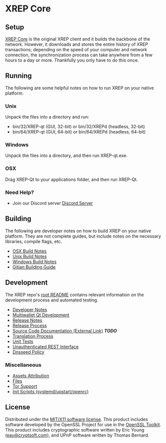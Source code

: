 XREP Core
=====================

Setup
---------------------
[XREP Core](https://XREP.com) is the original XREP client and it builds the backbone of the network. However, it downloads and stores the entire history of XREP transactions; depending on the speed of your computer and network connection, the synchronization process can take anywhere from a few hours to a day or more. Thankfully you only have to do this once.

Running
---------------------
The following are some helpful notes on how to run XREP on your native platform.

### Unix

Unpack the files into a directory and run:

- bin/32/XREP-qt (GUI, 32-bit) or bin/32/XREPd (headless, 32-bit)
- bin/64/XREP-qt (GUI, 64-bit) or bin/64/XREPd (headless, 64-bit)

### Windows

Unpack the files into a directory, and then run XREP-qt.exe.

### OSX

Drag XREP-Qt to your applications folder, and then run XREP-Qt.

### Need Help?

* Join our Discord server [Discord Server](https://discord.XREP.com)

Building
---------------------
The following are developer notes on how to build XREP on your native platform. They are not complete guides, but include notes on the necessary libraries, compile flags, etc.

- [OSX Build Notes](build-osx.md)
- [Unix Build Notes](build-unix.md)
- [Windows Build Notes](build-windows.md)
- [Gitian Building Guide](gitian-building.md)

Development
---------------------
The XREP repo's [root README](https://github.com/XREP/XREP/blob/master/README.md) contains relevant information on the development process and automated testing.

- [Developer Notes](developer-notes.md)
- [Multiwallet Qt Development](multiwallet-qt.md)
- [Release Notes](release-notes.md)
- [Release Process](release-process.md)
- [Source Code Documentation (External Link)](https://dev.visucore.com/bitcoin/doxygen/) ***TODO***
- [Translation Process](translation_process.md)
- [Unit Tests](unit-tests.md)
- [Unauthenticated REST Interface](REST-interface.md)
- [Dnsseed Policy](dnsseed-policy.md)

### Miscellaneous
- [Assets Attribution](assets-attribution.md)
- [Files](files.md)
- [Tor Support](tor.md)
- [Init Scripts (systemd/upstart/openrc)](init.md)

License
---------------------
Distributed under the [MIT/X11 software license](http://www.opensource.org/licenses/mit-license.php).
This product includes software developed by the OpenSSL Project for use in the [OpenSSL Toolkit](https://www.openssl.org/). This product includes
cryptographic software written by Eric Young ([eay@cryptsoft.com](mailto:eay@cryptsoft.com)), and UPnP software written by Thomas Bernard.
